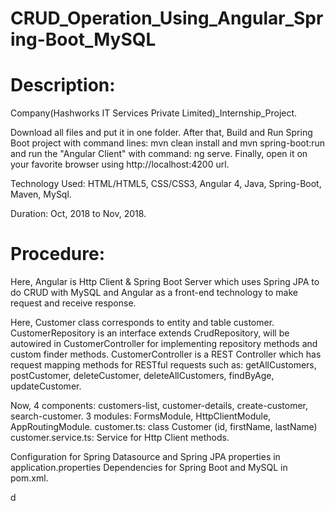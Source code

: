 # CRUD_Operation_Using_Angular_Spring-Boot_MySQL
# Description:

Company(Hashworks IT Services Private Limited)_Internship_Project.

Download all files and put it in one folder. After that, Build and Run Spring Boot project with command lines: mvn clean install and mvn spring-boot:run and run the "Angular Client" with command: ng serve. Finally, open it on your favorite browser using http://localhost:4200 url.

Technology Used: HTML/HTML5, CSS/CSS3, Angular 4, Java, Spring-Boot, Maven, MySql.

Duration: Oct, 2018 to Nov, 2018.

# Procedure:

Here, Angular is  Http Client & Spring Boot Server which uses Spring JPA to do CRUD with MySQL and Angular as a front-end technology to make request and receive response.

Here, Customer class corresponds to entity and table customer. CustomerRepository is an interface extends CrudRepository, will be autowired in CustomerController for implementing repository methods and custom finder methods. CustomerController is a REST Controller which has request mapping methods for RESTful requests such as: getAllCustomers, postCustomer, deleteCustomer, deleteAllCustomers, findByAge, updateCustomer.

Now, 4 components: customers-list, customer-details, create-customer, search-customer. 3 modules: FormsModule, HttpClientModule, AppRoutingModule. customer.ts: class Customer (id, firstName, lastName) customer.service.ts: Service for Http Client methods.

Configuration for Spring Datasource and Spring JPA properties in application.properties Dependencies for Spring Boot and MySQL in pom.xml.

d
